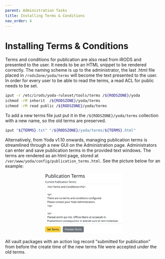 ```yaml
---
parent: Administration Tasks
title: Installing Terms & Conditions
nav_order: 4
---
```

# Installing Terms & Conditions
Terms and conditions for publication are also read from iRODS and presented to the user.
It needs to be an HTML snippet to be rendered correctly.
The naming scheme is up to the administrator, the last .html file placed in
`/rodsZone/yoda/terms` will become the text presented to the user.
In order for every user to be able to read the terms, a read ACL for public needs to be set.

```bash
iput -r /etc/irods/yoda-ruleset/tools/terms /${RODSZONE}/yoda
ichmod -rM inherit  /${RODSZONE}/yoda/terms
ichmod -rM read public /${RODSZONE}/yoda/terms
```

To add a new terms file just put it in the `/${RODSZONE}/yoda/terms` collection with a new name, so the old terms are preserved.

```bash
iput "${TERMS}.txt" "/${RODSZONE}/yoda/terms/${TERMS}.html"
```

Alternatively, from Yoda v1.10 onwards, managing publication terms is streamlined through a new GUI on the Administration page. Administrators can enter and save publication terms in the provided text windows. The terms are rendered as an html page, stored at `/var/www/yoda/config/publication_terms.html`.  See the picture below for an example:
<div style="text-align: center;">
    <img src="./img/image_publication_terms.png" alt="Example of Publication Terms GUI" style="width: 50%; height: auto;">
</div>

All vault packages with an action log record "submitted for publication" from before the create time of the new terms file were accepted under the old terms.
